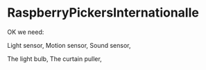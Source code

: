 # RaspberryPickersInternationalle
OK we need:

Light sensor,
Motion sensor,
Sound sensor,

The light bulb,
The curtain puller,
